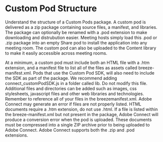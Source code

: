 # Custom Pod Structure
Understand the structure of a Custom Pods package.
A custom pod is delivered as a zip package containing source files, a manifest, and libraries. The package can optionally be renamed with a .pod extension to make downloading and distrubution easier. Meeting hosts simply load this .pod or .zip package into an empty Share pod to install the application into any meeting room. The custom pod can also be uploaded to the Content library to make it easily accessible across meeting rooms. 

At a minimum, a custom pod must include both an HTML file with a .htm extension, and a manifest file to list all of the files as assets called breeze-manifest.xml. Pods that use the Custom Pod SDK, will also need to include the SDK as part of the package. We recommend adding connect_customPodSDK.js in a folder called lib. Do not modify this file. Additional files and directories can be added such as images, css stylesheets, javascript files and other web libraries and technologies. Remember to reference all of your files in the breezemanifest.xml. Adobe Connect may generate an error if files are not properly listed. HTML documents require a .htm extension, do not use .html. If a file is listed within the breeze-manifest.xml but not present in the package, Adobe Connect will produce a conversion error when the pod is uploaded. These documents must be compressed into a single ZIP archive prior to being uploaded to Adobe Connect. Adobe Connect supports both the .zip and .pod extensions.
